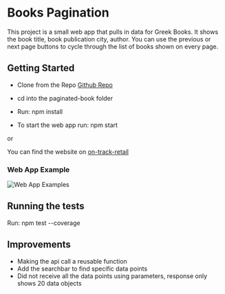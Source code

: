
# Books Pagination 

This project is a small web app that pulls in data for Greek Books. It shows the book title, book publication city, author. You can use the previous or next page buttons to cycle through the list of books shown on every page.  

## Getting Started

-   Clone from the Repo [Github Repo](git@github.com:SHUBV92/paginated-books.git) 

-   cd into the paginated-book folder 

-   Run: npm install

-   To start the web app run: npm start

or 

You can find the website on [on-track-retail](https://on-track-retail.herokuapp.com/?page=1)

### Web App Example

![Web App Examples](https://github.com/SHUBV92/paginated-book/blob/master/src/assets/Screenshot.png)

## Running the tests

Run: npm test --coverage 

## Improvements
-   Making the api call a reusable function
-   Add the searchbar to find specific data points
-   Did not receive all the data points using parameters, response only shows 20 data objects 




